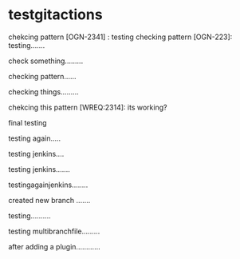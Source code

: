 # testgitactions



chekcing pattern [OGN-2341] : testing
checking pattern [OGN-223]: testing.......

check something.........

checking pattern......


checking things.........

chekcing this pattern [WREQ:2314]: its working?

final testing

testing again.....


testing jenkins....

testing jenkins.......

testingagainjenkins........

created new branch ....... 

testing..........

testing multibranchfile.........

after adding a plugin............